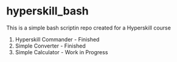 # hyperskill_bash

This is a simple bash scriptin repo created for a Hyperskill course

1. Hyperskill Commander - Finished
2. Simple Converter - Finished
3. Simple Calculator - Work in Progress
